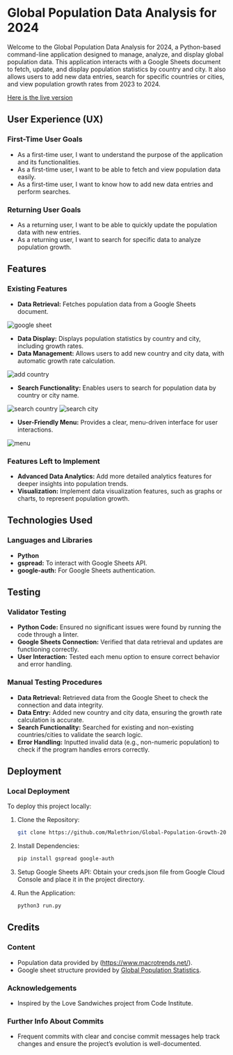 # Global Population Data Analysis for 2024

Welcome to the Global Population Data Analysis for 2024, a Python-based command-line application designed to manage, analyze, and display global population data. This application interacts with a Google Sheets document to fetch, update, and display population statistics by country and city. It also allows users to add new data entries, search for specific countries or cities, and view population growth rates from 2023 to 2024.

[Here is the live version](https://global-population-growth-2024-4efbbdecc3dc.herokuapp.com/)
## User Experience (UX)

### First-Time User Goals
- As a first-time user, I want to understand the purpose of the application and its functionalities.
- As a first-time user, I want to be able to fetch and view population data easily.
- As a first-time user, I want to know how to add new data entries and perform searches.

### Returning User Goals
- As a returning user, I want to be able to quickly update the population data with new entries.
- As a returning user, I want to search for specific data to analyze population growth.

## Features

### Existing Features
- **Data Retrieval:** Fetches population data from a Google Sheets document.

![google sheet](https://raw.githubusercontent.com/Malethrion/Global-Population-Growth-2024/main/assets/images/countryaddedtosheet.png)
- **Data Display:** Displays population statistics by country and city, including growth rates.
- **Data Management:** Allows users to add new country and city data, with automatic growth rate calculation.

![add country](https://raw.githubusercontent.com/Malethrion/Global-Population-Growth-2024/main/assets/images/addcountry.png)
- **Search Functionality:** Enables users to search for population data by country or city name.

![search country](https://raw.githubusercontent.com/Malethrion/Global-Population-Growth-2024/main/assets/images/searchcountry.png)
![search city](https://raw.githubusercontent.com/Malethrion/Global-Population-Growth-2024/main/assets/images/searchcity.png)
- **User-Friendly Menu:** Provides a clear, menu-driven interface for user interactions.

![menu](https://raw.githubusercontent.com/Malethrion/Global-Population-Growth-2024/main/assets/images/menu.png)

### Features Left to Implement
- **Advanced Data Analytics:** Add more detailed analytics features for deeper insights into population trends.
- **Visualization:** Implement data visualization features, such as graphs or charts, to represent population growth.

## Technologies Used

### Languages and Libraries
- **Python**
- **gspread:** To interact with Google Sheets API.
- **google-auth:** For Google Sheets authentication.

## Testing

### Validator Testing
- **Python Code:** Ensured no significant issues were found by running the code through a linter.
- **Google Sheets Connection:** Verified that data retrieval and updates are functioning correctly.
- **User Interaction:** Tested each menu option to ensure correct behavior and error handling.

### Manual Testing Procedures
- **Data Retrieval:** Retrieved data from the Google Sheet to check the connection and data integrity.
- **Data Entry:** Added new country and city data, ensuring the growth rate calculation is accurate.
- **Search Functionality:** Searched for existing and non-existing countries/cities to validate the search logic.
- **Error Handling:** Inputted invalid data (e.g., non-numeric population) to check if the program handles errors correctly.

## Deployment

### Local Deployment

To deploy this project locally:

1. Clone the Repository:
   ```bash
   git clone https://github.com/Malethrion/Global-Population-Growth-2024.git

2. Install Dependencies:
   ```bash
   pip install gspread google-auth

3. Setup Google Sheets API: Obtain your creds.json file from Google Cloud Console and place it in the project directory.

4. Run the Application:
   ```bash
   python3 run.py

## Credits
### Content
- Population data provided by (https://www.macrotrends.net/).
- Google sheet structure provided by [Global Population Statistics](https://www.kaggle.com/datasets/haseebindata/global-population-growth-2024). 
### Acknowledgements
- Inspired by the Love Sandwiches project from Code Institute.
### Further Info About Commits
- Frequent commits with clear and concise commit messages help track changes and ensure the project’s evolution is well-documented.